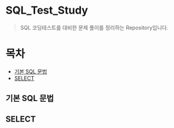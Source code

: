 # SQL_Test_Study

> SQL 코딩테스트를 대비한 문제 풀이를 정리하는 Repository입니다.<br>

# 목차

- [기본 SQL 문법](#기본-SQL-문법)
- [SELECT](#SELECT)
  
## 기본 SQL 문법
 
## SELECT
